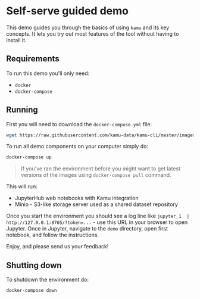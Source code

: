 # Self-serve guided demo

This demo guides you through the basics of using `kamu` and its key concepts. It lets you try out most features of the tool without having to install it.

## Requirements
To run this demo you'll only need:
* `docker`
* `docker-compose`

## Running
First you will need to download the `docker-compose.yml` file:

```bash
wget https://raw.githubusercontent.com/kamu-data/kamu-cli/master/images/demo/docker-compose.yml
```

To run all demo components on your computer simply do:

```bash
docker-compose up
```

> If you've ran the environment before you might want to get latest versions of the images using `docker-compose pull` command.

This will run:
* JupyterHub web notebooks with Kamu integration
* Minio - S3-like storage server used as a shared dataset repository

Once you start the environment you should see a log line like `jupyter_1  |   http://127.0.0.1:8765/?token=...`  - use this URL in your browser to open Jupyter. Once in Jupyter, navigate to the `demo` directory, open first notebook, and follow the instructions.

Enjoy, and please send us your feedback!

## Shutting down
To shutdown the environment do:

```bash
docker-compose down
```

